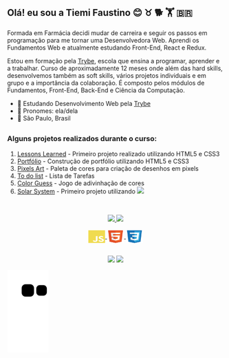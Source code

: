 ## Olá! eu sou a Tiemi Faustino 😊 ♉ 🐕 🏋️‍ 🇧🇷

Formada em Farmácia decidi mudar de carreira e seguir os passos em programação para me tornar uma Desenvolvedora Web. Aprendi os Fundamentos Web e atualmente estudando Front-End, React e Redux.

Estou em formação pela [Trybe](https://www.betrybe.com/), escola que ensina a programar, aprender e a trabalhar. Curso de aproximadamente 12 meses onde além das hard skills, desenvolvemos também as soft skills, vários projetos individuais e em grupo e a importância da colaboração. É composto pelos módulos de Fundamentos, Front-End, Back-End e Ciência da Computação.

- 🌱 Estudando Desenvolvimento Web pela [Trybe](https://www.betrybe.com/)
- 👩 Pronomes: ela/dela
- 📍 São Paulo, Brasil

##
### Alguns projetos realizados durante o curso:
1. [Lessons Learned](https://tiemifaustino.github.io/lessons-learned/) - Primeiro projeto realizado utilizando HTML5 e CSS3
2. [Portfólio](https://tiemifaustino.github.io/#eu) - Construção de portfólio utilizando HTML5 e CSS3
3. [Pixels Art](https://tiemifaustino.github.io/project-pixels-art/) - Paleta de cores para criação de desenhos em pixels
4. [To do list](https://tiemifaustino.github.io/project-todo-list/) - Lista de Tarefas
5. [Color Guess](https://tiemifaustino.github.io/color-guess-project-bonus/) - Jogo de adivinhação de cores
6. [Solar System](https://tiemifaustino.github.io/solar-system-react-project/) - Primeiro projeto utilizando <a href="https://pt-br.reactjs.org/" target="_blank"><img src="https://img.shields.io/badge/React-20232A?style=for-the-badge&logo=react&logoColor=61DAFB">


##

<br>
<div align="center">
  <a href="https://github.com/tiemifaustino">
  <img height="160em" src="https://github-readme-stats.vercel.app/api?username=tiemifaustino&show_icons=true&theme=algolia&include_all_commits=true&count_private=true"/>
  <img height="160em" src="https://github-readme-stats.vercel.app/api/top-langs/?username=tiemifaustino&layout=compact&langs_count=7&theme=algolia"/>
</div><br>

<div align="center">
  <img align="center" alt="Tiemi-Js" height="30" width="40" src="https://raw.githubusercontent.com/devicons/devicon/master/icons/javascript/javascript-plain.svg">
  <img align="center" alt="Tiemi-HTML" height="30" width="40" src="https://raw.githubusercontent.com/devicons/devicon/master/icons/html5/html5-original.svg">
  <img align="center" alt="Tiemi-CSS" height="30" width="40" src="https://raw.githubusercontent.com/devicons/devicon/master/icons/css3/css3-original.svg">
</div>

##
  
<div align="center">
  <a href="https://www.linkedin.com/in/tiemifaustino/" target="_blank"><img src="https://img.shields.io/badge/-LinkedIn-%230077B5?style=for-the-badge&logo=linkedin&logoColor=white" target="_blank"></a> 
  <a href="https://www.instagram.com/tiemifaustino/" target="_blank"><img src="https://img.shields.io/badge/-Instagram-%23E4405F?style=for-the-badge&logo=instagram&logoColor=white" target="_blank"></a>
</div>

![Snake animation](https://github.com/tiemifaustino/tiemifaustino/blob/output/github-contribution-grid-snake.svg)
